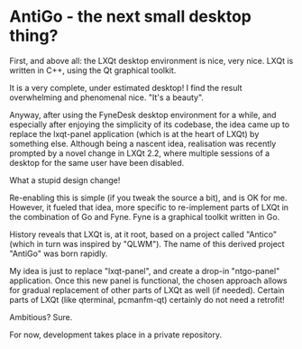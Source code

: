 # AntiGo - the next small desktop thing?

First, and above all: the LXQt desktop environment is nice, very nice. LXQt is written in C++, using the Qt graphical toolkit. 

It is a very complete, under estimated desktop! I find the result overwhelming and phenomenal nice. "It's a beauty". 

Anyway, after using the FyneDesk desktop environment for a while, and especially after enjoying the simplicity of its codebase, 
the idea came up to replace the lxqt-panel application (which is at the heart of LXQt) by something else. 
Although being a nascent idea, realisation was recently prompted by a novel change in LXQt 2.2, where multiple sessions of a desktop for the same user have been disabled. 

What a stupid design change!

Re-enabling this is simple (if you tweak the source a bit), and is OK for me. However, it fueled that idea, more specific to re-implement parts of LXQt in the combination of Go and Fyne. Fyne is a graphical toolkit written in Go. 

History reveals that LXQt is, at it root, based on a project called "Antico" (which in turn was inspired by "QLWM"). The name of this derived project "AntiGo" was born rapidly.

My idea is just to replace "lxqt-panel", and create a drop-in "ntgo-panel" application. Once this new panel is functional, the chosen approach allows for gradual replacement of other parts of LXQt as well (if needed). Certain parts of LXQt (like qterminal, pcmanfm-qt) certainly do not need a retrofit!

Ambitious? Sure. 

For now, development takes place in a private repository. 
